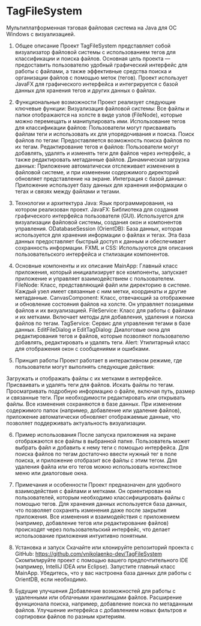 # TagFileSystem
Мультиплатформенная тэговая файловая система на Java для ОС Windows c визуализацией.

1. Общее описание
Проект TagFileSystem представляет собой визуализатор файловой системы с использованием тегов для классификации и поиска файлов. Основная цель проекта — предоставить пользователю удобный графический интерфейс для работы с файлами, а также эффективные средства поиска и организации файлов с помощью меток (тегов). Проект использует JavaFX для графического интерфейса и интегрируется с базой данных для хранения тегов и других данных о файлах.


2. Функциональные возможности
Проект реализует следующие ключевые функции:
Визуализация файловой системы: Все файлы и папки отображаются на холсте в виде узлов (FileNode), которые можно перемещать и манипулировать ими.
Использование тегов для классификации файлов: Пользователи могут присваивать файлам теги и использовать их для упорядочивания и поиска.
Поиск файлов по тегам: Предоставляется возможность поиска файлов по их тегам.
Редактирование тегов и файлов: Пользователи могут добавлять, удалять и изменять теги для файлов через интерфейс, а также редактировать метаданные файлов.
Динамическая загрузка данных: Приложение автоматически отслеживает изменения в файловой системе, и при изменении содержимого директорий обновляет представление на экране.
Интеграция с базой данных: Приложение использует базу данных для хранения информации о тегах и связях между файлами и тегами.


3. Технологии и архитектура
Java: Язык программирования, на котором реализован проект.
JavaFX: Библиотека для создания графического интерфейса пользователя (GUI). Используется для визуализации файловой системы, создания окон и компонентов управления.
ODatabaseSession (OrientDB): База данных, которая используется для хранения информации о файлах и тегах. Эта база данных предоставляет быстрый доступ к данным и обеспечивает сохранность информации.
FXML и CSS: Используются для описания пользовательского интерфейса и стилизации компонентов.


4. Основные компоненты и их описание
MainApp: Главный класс приложения, который инициализирует все компоненты, запускает приложение и управляет взаимодействием с пользователем.
FileNode: Класс, представляющий файл или директорию в системе. Каждый узел имеет связанные с ним метки, координаты и другие метаданные.
CanvasComponent: Класс, отвечающий за отображение и обновление состояния файлов на холсте. Он управляет позициями файлов и их визуализацией.
FileService: Класс для работы с файлами и их метками. Включает методы для добавления, удаления и поиска файлов по тегам.
TagService: Сервис для управления тегами в базе данных.
EditFileDialog и EditTagDialog: Диалоговые окна для редактирования тегов и файлов, которые позволяют пользователю добавлять, редактировать и удалять теги.
Alert: Утилитарный класс для отображения окон с сообщениями и ошибками.


5. Принцип работы
Проект работает в интерактивном режиме, где пользователи могут выполнять следующие действия:

Загружать и отображать файлы с их метками в интерфейсе.
Присваивать и удалять теги для файлов.
Искать файлы по тегам.
Просматривать подробную информацию о файле, включая путь, размер и связанные теги.
При необходимости редактировать или открывать файлы.
Все изменения сохраняются в базе данных.
При изменении содержимого папок (например, добавление или удаление файлов), приложение автоматически обновляет отображаемые данные, что позволяет поддерживать актуальность визуализации.


6. Пример использования
После запуска приложения на экране отображаются все файлы в выбранной папке.
Пользователь может выбрать файл и добавить к нему теги с помощью интерфейса.
Для поиска файлов по тегам достаточно ввести нужный тег в поле поиска, и приложение отобразит все файлы с этим тегом.
Для удаления файла или его тегов можно использовать контекстное меню или диалоговые окна.


7. Примечания и особенности
Проект предназначен для удобного взаимодействия с файлами и метками. Он ориентирован на пользователей, которым необходимо классифицировать файлы с помощью тегов.
Для хранения данных используется база данных, что позволяет сохранять изменения даже после закрытия приложения.
Все изменения и взаимодействия с приложением (например, добавление тегов или редактирование файлов) происходят через пользовательский интерфейс, что делает использование приложения интуитивно понятным.


8. Установка и запуск
Скачайте или клонируйте репозиторий проекта с GitHub: https://github.com/vnikolaenko-dev/TagFileSystem
Скомпилируйте проект с помощью вашего предпочтительного IDE (например, IntelliJ IDEA или Eclipse).
Запустите главный класс MainApp.
Убедитесь, что у вас настроена база данных для работы с OrientDB, если необходимо.


9. Будущие улучшения
Добавление возможностей для работы с удаленными или облачными хранилищами файлов.
Расширение функционала поиска, например, добавление поиска по метаданным файлов.
Улучшение интерфейса с добавлением новых фильтров и сортировки файлов по разным критериям.
